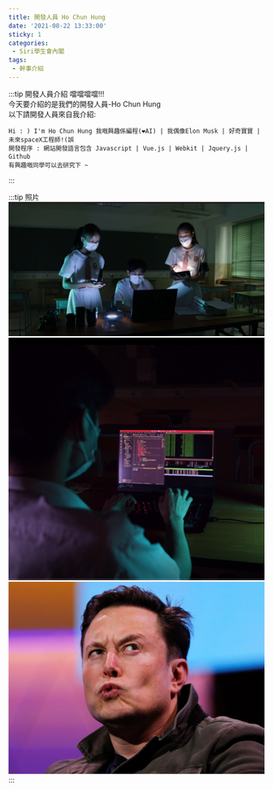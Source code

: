 ```yaml
---
title: 開發人員 Ho Chun Hung
date: '2021-08-22 13:33:00'
sticky: 1
categories:
 - Siri學生會內閣
tags:
 - 幹事介紹
---
```


:::tip 開發人員介紹
噹噹噹噹!!!\
今天要介紹的是我們的開發人員-Ho Chun Hung\
以下請開發人員來自我介紹:

    Hi : ) I'm Ho Chun Hung 我嘅興趣係編程(❤AI) | 我偶像Elon Musk | 好奇寶寶 | 未來spaceX工程師!(誤 
    開發程序 : 網站開發語言包含 Javascript | Vue.js | Webkit | Jquery.js | Github
    有興趣嘅同學可以去研究下 ~

:::

:::tip 照片
![GG](../img/r/1.png)
![GG](../img/r/johnny.png)
![GG](../img/r/elon.png)
:::
